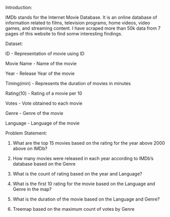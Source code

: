 Introduction:

IMDb stands for the Internet Movie Database. It is an online database of information related to films, television programs, home videos, video games, and streaming content. I have scraped more than 50k data from 7 pages of this website to find somw interesting findings.

Dataset:

ID - Representation of movie using ID

Movie Name - Name of the movie

Year - Release Year of the movie

Timing(min) - Represents the duration of movies in minutes

Rating(10) - Rating of a movie per 10

Votes - Vote obtained to each movie

Genre - Genre of the movie

Language - Language of the movie


Problem Statement:

1. What are the top 15 movies based on the rating for the year above 2000 above on IMDb?

2. How many movies were released in each year according to IMDb’s database based on the Genre

3. What is the count of rating based on the year and Language?

4. What is the first 10 rating for the movie based on the Language and Genre in the map?

5. What is the duration of the movie based on the Language and Genre?

6. Treemap based on the maximum count of votes by Genre
